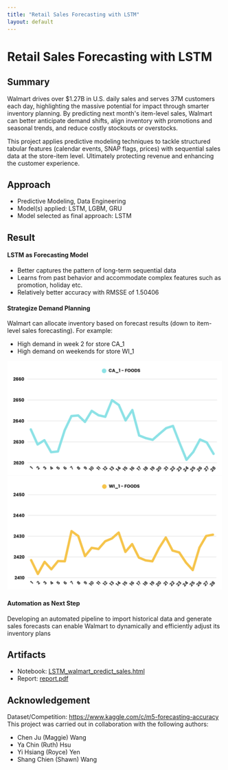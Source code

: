 ```yaml
---
title: "Retail Sales Forecasting with LSTM"
layout: default
---
```


# Retail Sales Forecasting with LSTM

## Summary
Walmart drives over $1.27B in U.S. daily sales and serves 37M customers each day, highlighting the massive potential for impact through smarter inventory planning. By predicting next month's item-level sales, Walmart can better anticipate demand shifts, align inventory with promotions and seasonal trends, and reduce costly stockouts or overstocks.

This project applies predictive modeling techniques to tackle structured tabular features (calendar events, SNAP flags, prices) with sequential sales data at the store-item level. Ultimately protecting revenue and enhancing the customer experience.

## Approach
- Predictive Modeling, Data Engineering
- Model(s) applied: LSTM, LGBM, GRU
- Model selected as final approach: LSTM

## Result
#### LSTM as Forecasting Model
- Better captures the pattern of long-term sequential data
- Learns from past behavior and accommodate complex features such as promotion, holiday etc.
- Relatively better accuracy with RMSSE of 1.50406

#### Strategize Demand Planning
Walmart can allocate inventory based on forecast results (down to item-level sales forecasting). For example:
- High demand in week 2 for store CA_1
- High demand on weekends for store WI_1
<img src="images/result1.png" alt="Forecast results" width="500"/>
<img src="images/result2.png" alt="Forecast results" width="500"/>

#### Automation as Next Step
Developing an automated pipeline to import historical data and generate sales forecasts can enable Walmart to dynamically and efficiently adjust its inventory plans

## Artifacts
- Notebook: [LSTM_walmart_predict_sales.html](notebooks/LSTM_walmart_predict_sales.html)
- Report: [report.pdf](reports/report.pdf)

## Acknowledgement
Dataset/Competition: https://www.kaggle.com/c/m5-forecasting-accuracy  
This project was carried out in collaboration with the following authors:
- Chen Ju (Maggie) Wang
- Ya Chin (Ruth) Hsu
- Yi Hsiang (Royce) Yen
- Shang Chien (Shawn) Wang

